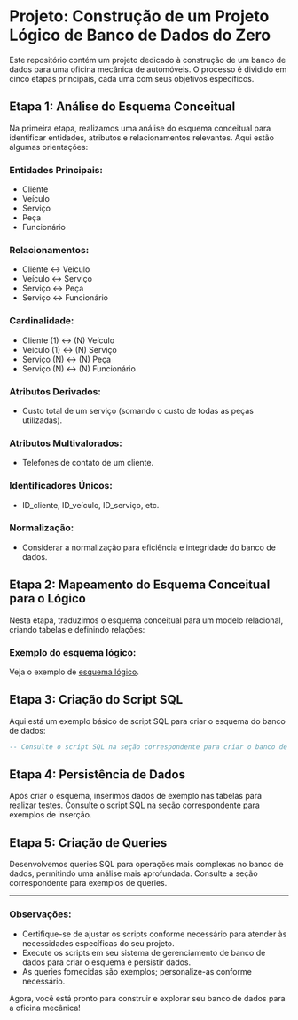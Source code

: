# Projeto: Construção de um Projeto Lógico de Banco de Dados do Zero

Este repositório contém um projeto dedicado à construção de um banco de dados para uma oficina mecânica de automóveis. O processo é dividido em cinco etapas principais, cada uma com seus objetivos específicos.

## Etapa 1: Análise do Esquema Conceitual

Na primeira etapa, realizamos uma análise do esquema conceitual para identificar entidades, atributos e relacionamentos relevantes. Aqui estão algumas orientações:

### Entidades Principais:
- Cliente
- Veículo
- Serviço
- Peça
- Funcionário

### Relacionamentos:
- Cliente <-> Veículo
- Veículo <-> Serviço
- Serviço <-> Peça
- Serviço <-> Funcionário

### Cardinalidade:
- Cliente (1) <-> (N) Veículo
- Veículo (1) <-> (N) Serviço
- Serviço (N) <-> (N) Peça
- Serviço (N) <-> (N) Funcionário

### Atributos Derivados:
- Custo total de um serviço (somando o custo de todas as peças utilizadas).

### Atributos Multivalorados:
- Telefones de contato de um cliente.

### Identificadores Únicos:
- ID_cliente, ID_veículo, ID_serviço, etc.

### Normalização:
- Considerar a normalização para eficiência e integridade do banco de dados.

## Etapa 2: Mapeamento do Esquema Conceitual para o Lógico

Nesta etapa, traduzimos o esquema conceitual para um modelo relacional, criando tabelas e definindo relações:

### Exemplo do esquema lógico:
Veja o exemplo de [esquema lógico](#etapa-2-mapeamento-do-esquema-conceitual-para-o-lógico).

## Etapa 3: Criação do Script SQL

Aqui está um exemplo básico de script SQL para criar o esquema do banco de dados:

```sql
-- Consulte o script SQL na seção correspondente para criar o banco de dados.
```

## Etapa 4: Persistência de Dados

Após criar o esquema, inserimos dados de exemplo nas tabelas para realizar testes. Consulte o script SQL na seção correspondente para exemplos de inserção.

## Etapa 5: Criação de Queries

Desenvolvemos queries SQL para operações mais complexas no banco de dados, permitindo uma análise mais aprofundada. Consulte a seção correspondente para exemplos de queries.

---

### Observações:

- Certifique-se de ajustar os scripts conforme necessário para atender às necessidades específicas do seu projeto.
- Execute os scripts em seu sistema de gerenciamento de banco de dados para criar o esquema e persistir dados.
- As queries fornecidas são exemplos; personalize-as conforme necessário.

Agora, você está pronto para construir e explorar seu banco de dados para a oficina mecânica!

